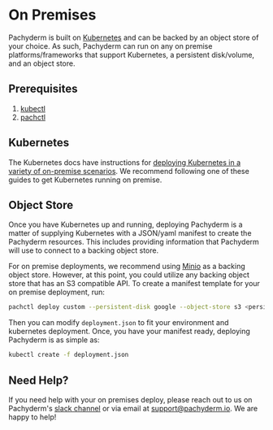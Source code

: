 # On Premises

Pachyderm is built on [Kubernetes](https://kubernetes.io/) and can be backed by an object store of your choice. As such, Pachyderm can run on any on premise platforms/frameworks that support Kubernetes, a persistent disk/volume, and an object store.

## Prerequisites

1. [kubectl](https://kubernetes.io/docs/user-guide/prereqs/)
2. [pachctl](http://docs.pachyderm.io/en/latest/pachctl/pachctl.html)

## Kubernetes

The Kubernetes docs have instructions for [deploying Kubernetes in a variety of on-premise scenarios](https://kubernetes.io/docs/getting-started-guides/#on-premises-vms).  We recommend following one of these guides to get Kubernetes running on premise.

## Object Store

Once you have Kubernetes up and running, deploying Pachyderm is a matter of supplying Kubernetes with a JSON/yaml manifest to create the Pachyderm resources.  This includes providing information that Pachyderm will use to connect to a backing object store.

For on premise deployments, we recommend using [Minio](https://minio.io/) as a backing object store.  However, at this point, you could utilize any backing object store that has an S3 compatible API.  To create a manifest template for your on premise deployment, run:

```sh
pachctl deploy custom --persistent-disk google --object-store s3 <persistent disk name> <persistent disk size> <object store bucket> <object store id> <object store secret> <object store endpoint> --static-etcd-volume=${STORAGE_NAME} --dry-run > deployment.json
```

Then you can modify `deployment.json` to fit your environment and kubernetes deployment.  Once, you have your manifest ready, deploying Pachyderm is as simple as:

```sh
kubectl create -f deployment.json
```

## Need Help?

If you need help with your on premises deploy, please reach out to us on Pachyderm's [slack channel](https://pachyderm-users.slack.com/messages) or via email at support@pachyderm.io. We are happy to help!

